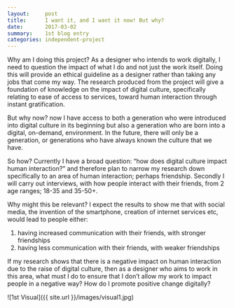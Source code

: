 ```yaml
---
layout:     post
title:      I want it, and I want it now! But why?
date:       2017-03-02
summary:    1st blog entry
categories: independent-project
---
```


Why am I doing this project? As a designer who intends to work digitally, I need to question the impact of what I do and not just the work itself. Doing this will provide an ethical guideline as a designer rather than taking any jobs that come my way. The research produced from the project will give a foundation of knowledge on the impact of digital culture, specifically relating to ease of access to services, toward human interaction through instant gratification. 

But why now? now I have access to both a generation who were introduced into digital culture in its beginning but also a generation who are born into a digital, on-demand, environment. In the future, there will only be a generation, or generations who have always known the culture that we have.

So how? Currently I have a broad question: “how does digital culture impact human interaction?” and therefore plan to narrow my research down specifically to an area of human interaction; perhaps friendship. Secondly I will carry out interviews, with how people interact with their friends, from 2 age ranges; 18-35 and 35-50+.

Why might this be relevant? I expect the results to show me that with social media, the invention of the smartphone, creation of internet services etc, would lead to people either:

1) having increased communication with their friends, with stronger friendships
2) having less communication with their friends, with weaker friendships

If my research shows that there is a negative impact on human interaction due to the raise of digital culture, then as a designer who aims to work in this area, what must I do to ensure that I don’t allow my work to impact people in a negative way? How do I promote positive change digitally?

![1st Visual]({{ site.url }}/images/visual1.jpg)